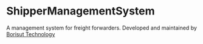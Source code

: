 # ShipperManagementSystem
A management system for freight forwarders.
Developed and maintained by <a href="https://www.borisutgroup/tech" target="_blank">Borisut Technology</a>
